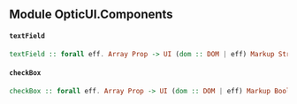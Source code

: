 ## Module OpticUI.Components

#### `textField`

``` purescript
textField :: forall eff. Array Prop -> UI (dom :: DOM | eff) Markup String String
```

#### `checkBox`

``` purescript
checkBox :: forall eff. Array Prop -> UI (dom :: DOM | eff) Markup Boolean Boolean
```


